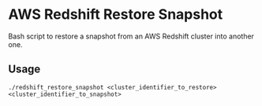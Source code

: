 # AWS Redshift Restore Snapshot

Bash script to restore a snapshot from an AWS Redshift cluster into another one.

## Usage

```
./redshift_restore_snapshot <cluster_identifier_to_restore> <cluster_identifier_to_snapshot>
```
